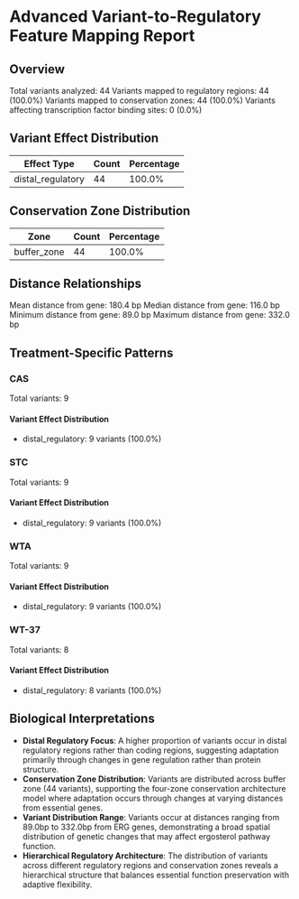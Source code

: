# Advanced Variant-to-Regulatory Feature Mapping Report

## Overview

Total variants analyzed: 44
Variants mapped to regulatory regions: 44 (100.0%)
Variants mapped to conservation zones: 44 (100.0%)
Variants affecting transcription factor binding sites: 0 (0.0%)

## Variant Effect Distribution

| Effect Type | Count | Percentage |
|-------------|-------|------------|
| distal_regulatory | 44 | 100.0% |

## Conservation Zone Distribution

| Zone | Count | Percentage |
|------|-------|------------|
| buffer_zone | 44 | 100.0% |

## Distance Relationships

Mean distance from gene: 180.4 bp
Median distance from gene: 116.0 bp
Minimum distance from gene: 89.0 bp
Maximum distance from gene: 332.0 bp

## Treatment-Specific Patterns

### CAS

Total variants: 9

#### Variant Effect Distribution

- distal_regulatory: 9 variants (100.0%)

### STC

Total variants: 9

#### Variant Effect Distribution

- distal_regulatory: 9 variants (100.0%)

### WTA

Total variants: 9

#### Variant Effect Distribution

- distal_regulatory: 9 variants (100.0%)

### WT-37

Total variants: 8

#### Variant Effect Distribution

- distal_regulatory: 8 variants (100.0%)

## Biological Interpretations

- **Distal Regulatory Focus**: A higher proportion of variants occur in distal regulatory regions rather than coding regions, suggesting adaptation primarily through changes in gene regulation rather than protein structure.
- **Conservation Zone Distribution**: Variants are distributed across buffer zone (44 variants), supporting the four-zone conservation architecture model where adaptation occurs through changes at varying distances from essential genes.
- **Variant Distribution Range**: Variants occur at distances ranging from 89.0bp to 332.0bp from ERG genes, demonstrating a broad spatial distribution of genetic changes that may affect ergosterol pathway function.
- **Hierarchical Regulatory Architecture**: The distribution of variants across different regulatory regions and conservation zones reveals a hierarchical structure that balances essential function preservation with adaptive flexibility.